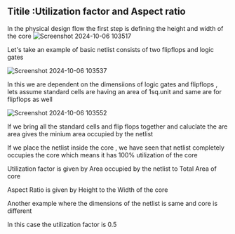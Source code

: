 Titile :Utilization factor and Aspect ratio
--------------------------------------------

In the physical design flow the first step is defining the height and width of the core
![Screenshot 2024-10-06 103517](https://github.com/user-attachments/assets/55cbf2f4-132a-4c1c-9cc3-e1c8d83e9402)

Let's take an example of basic netlist consists of two flipflops and logic gates

![Screenshot 2024-10-06 103537](https://github.com/user-attachments/assets/e0e31ced-9a20-47e2-ae46-70af543fad70)

In this we are dependent on the dimensiions of logic gates and flipflops ,
lets assume standard cells are having an area of 1sq.unit and same are for flipflops as well

![Screenshot 2024-10-06 103552](https://github.com/user-attachments/assets/dd9a07af-9991-450d-a626-b13241f0caf1)

If we bring all the standard cells and flip flops together and caluclate the are area gives the minium area occupied by the netlist

If we place the netlist inside the core , we have seen that netlist completely occupies the core which means it has 100% utilization  of the core 

Utilization factor is given by Area occupied by the netlist to Total Area of core 

Aspect Ratio is given by Height to the Width of the core 

Another example where the dimensions of the netlist is same and core is different 

In this case the utilization factor is 0.5

